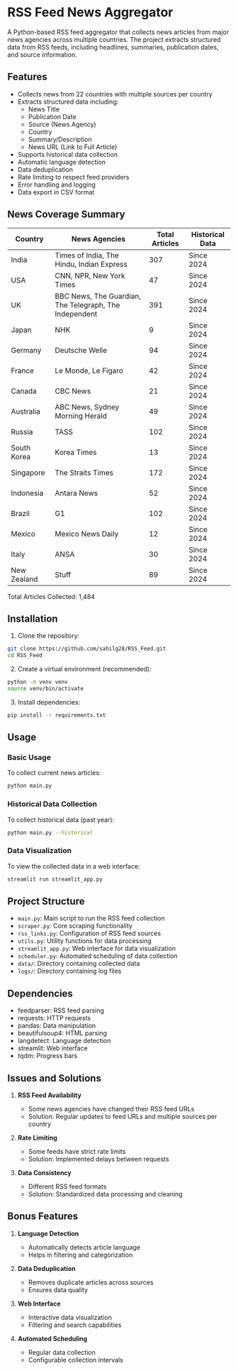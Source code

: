# RSS Feed News Aggregator

A Python-based RSS feed aggregator that collects news articles from major news agencies across multiple countries. The project extracts structured data from RSS feeds, including headlines, summaries, publication dates, and source information.

## Features

- Collects news from 22 countries with multiple sources per country
- Extracts structured data including:
  - News Title
  - Publication Date
  - Source (News Agency)
  - Country
  - Summary/Description
  - News URL (Link to Full Article)
- Supports historical data collection
- Automatic language detection
- Data deduplication
- Rate limiting to respect feed providers
- Error handling and logging
- Data export in CSV format

## News Coverage Summary

| Country | News Agencies | Total Articles | Historical Data |
|---------|--------------|----------------|-----------------|
| India | Times of India, The Hindu, Indian Express | 307 | Since 2024 |
| USA | CNN, NPR, New York Times | 47 | Since 2024 |
| UK | BBC News, The Guardian, The Telegraph, The Independent | 391 | Since 2024 |
| Japan | NHK | 9 | Since 2024 |
| Germany | Deutsche Welle | 94 | Since 2024 |
| France | Le Monde, Le Figaro | 42 | Since 2024 |
| Canada | CBC News | 21 | Since 2024 |
| Australia | ABC News, Sydney Morning Herald | 49 | Since 2024 |
| Russia | TASS | 102 | Since 2024 |
| South Korea | Korea Times | 13 | Since 2024 |
| Singapore | The Straits Times | 172 | Since 2024 |
| Indonesia | Antara News | 52 | Since 2024 |
| Brazil | G1 | 102 | Since 2024 |
| Mexico | Mexico News Daily | 12 | Since 2024 |
| Italy | ANSA | 30 | Since 2024 |
| New Zealand | Stuff | 89 | Since 2024 |

Total Articles Collected: 1,484

## Installation

1. Clone the repository:
```bash
git clone https://github.com/sahilg28/RSS_Feed.git
cd RSS_Feed
```

2. Create a virtual environment (recommended):
```bash
python -m venv venv
source venv/bin/activate  
```

3. Install dependencies:
```bash
pip install -r requirements.txt
```

## Usage

### Basic Usage
To collect current news articles:
```bash
python main.py
```

### Historical Data Collection
To collect historical data (past year):
```bash
python main.py --historical
```

### Data Visualization
To view the collected data in a web interface:
```bash
streamlit run streamlit_app.py
```

## Project Structure

- `main.py`: Main script to run the RSS feed collection
- `scraper.py`: Core scraping functionality
- `rss_links.py`: Configuration of RSS feed sources
- `utils.py`: Utility functions for data processing
- `streamlit_app.py`: Web interface for data visualization
- `scheduler.py`: Automated scheduling of data collection
- `data/`: Directory containing collected data
- `logs/`: Directory containing log files

## Dependencies

- feedparser: RSS feed parsing
- requests: HTTP requests
- pandas: Data manipulation
- beautifulsoup4: HTML parsing
- langdetect: Language detection
- streamlit: Web interface
- tqdm: Progress bars

## Issues and Solutions

1. **RSS Feed Availability**
   - Some news agencies have changed their RSS feed URLs
   - Solution: Regular updates to feed URLs and multiple sources per country

2. **Rate Limiting**
   - Some feeds have strict rate limits
   - Solution: Implemented delays between requests

3. **Data Consistency**
   - Different RSS feed formats
   - Solution: Standardized data processing and cleaning

## Bonus Features

1. **Language Detection**
   - Automatically detects article language
   - Helps in filtering and categorization

2. **Data Deduplication**
   - Removes duplicate articles across sources
   - Ensures data quality

3. **Web Interface**
   - Interactive data visualization
   - Filtering and search capabilities

4. **Automated Scheduling**
   - Regular data collection
   - Configurable collection intervals

